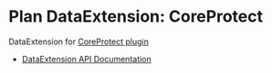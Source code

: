 # Plan DataExtension: CoreProtect

DataExtension for [CoreProtect plugin](https://www.spigotmc.org/resources/coreprotect.8631/)

- [DataExtension API Documentation](https://github.com/plan-player-analytics/Plan/wiki/APIv5)
